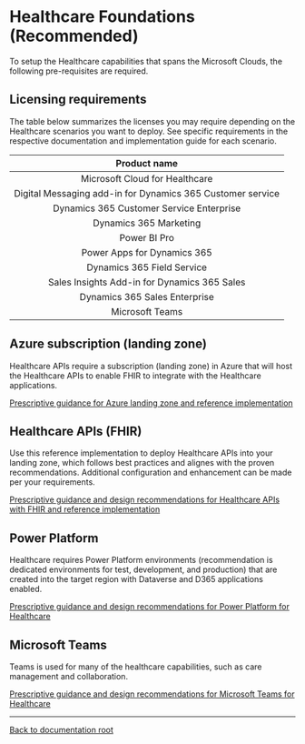 # Healthcare Foundations (Recommended)

To setup the Healthcare capabilities that spans the Microsoft Clouds, the following pre-requisites are required.

## Licensing requirements

The table below summarizes the licenses you may require depending on the Healthcare scenarios you want to deploy. See specific requirements in the respective documentation and implementation guide for each scenario.

| Product name |
|:----------------------:|
|Microsoft Cloud for Healthcare
|Digital Messaging add-in for Dynamics 365 Customer service
|Dynamics 365 Customer Service Enterprise
|Dynamics 365 Marketing
|Power BI Pro
|Power Apps for Dynamics 365
|Dynamics 365 Field Service
|Sales Insights Add-in for Dynamics 365 Sales
|Dynamics 365 Sales Enterprise
|Microsoft Teams

## Azure subscription (landing zone)

Healthcare APIs require a subscription (landing zone) in Azure that will host the Healthcare APIs to enable FHIR to integrate with the Healthcare applications.

[Prescriptive guidance for Azure landing zone and reference implementation](https://docs.microsoft.com/azure/cloud-adoption-framework/ready/enterprise-scale/implementation)

## Healthcare APIs (FHIR)

Use this reference implementation to deploy Healthcare APIs into your landing zone, which follows best practices and alignes with the proven recommendations. Additional configuration and enhancement can be made per your requirements.

[Prescriptive guidance and design recommendations for Healthcare APIs with FHIR and reference implementation](./solutions/healthcareApis)

## Power Platform

Healthcare requires Power Platform environments (recommendation is dedicated environments for test, development, and production) that are created into the target region with Dataverse and D365 applications enabled.

[Prescriptive guidance and design recommendations for Power Platform for Healthcare](../foundations/powerPlatform)

## Microsoft Teams

Teams is used for many of the healthcare capabilities, such as care management and collaboration.

[Prescriptive guidance and design recommendations for Microsoft Teams for Healthcare](./solutions/microsoftTeams)

---

[Back to documentation root](../README.md)